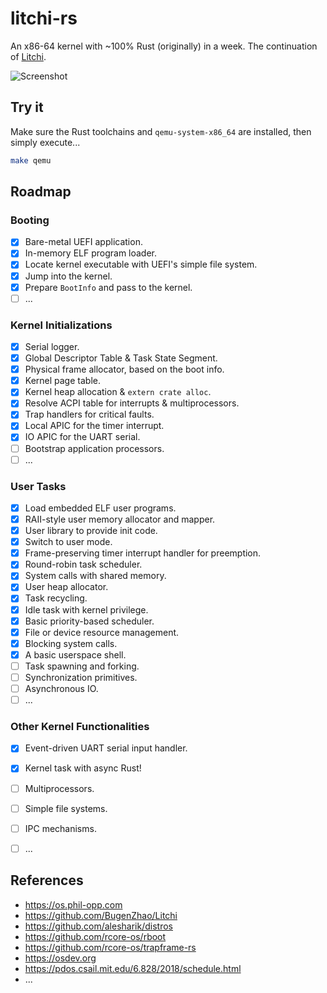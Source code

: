 # litchi-rs

An x86-64 kernel with ~100% Rust (originally) in a week. The continuation of [Litchi](https://github.com/BugenZhao/Litchi).

![Screenshot](https://user-images.githubusercontent.com/25862682/164913642-d955504b-7d66-4136-be95-12d52157580c.png)

## Try it

Make sure the Rust toolchains and `qemu-system-x86_64` are installed, then simply execute...

```bash
make qemu
```

## Roadmap

### Booting

- [x] Bare-metal UEFI application.
- [x] In-memory ELF program loader.
- [x] Locate kernel executable with UEFI's simple file system.
- [x] Jump into the kernel.
- [x] Prepare `BootInfo` and pass to the kernel.
- [ ] ...

### Kernel Initializations

- [x] Serial logger.
- [x] Global Descriptor Table & Task State Segment.
- [x] Physical frame allocator, based on the boot info.
- [x] Kernel page table.
- [x] Kernel heap allocation & `extern crate alloc`.
- [x] Resolve ACPI table for interrupts & multiprocessors.
- [x] Trap handlers for critical faults.
- [x] Local APIC for the timer interrupt.
- [x] IO APIC for the UART serial.
- [ ] Bootstrap application processors.
- [ ] ...

### User Tasks

- [x] Load embedded ELF user programs.
- [x] RAII-style user memory allocator and mapper.
- [x] User library to provide init code.
- [x] Switch to user mode.
- [x] Frame-preserving timer interrupt handler for preemption.
- [x] Round-robin task scheduler.
- [x] System calls with shared memory.
- [x] User heap allocator.
- [x] Task recycling.
- [x] Idle task with kernel privilege.
- [x] Basic priority-based scheduler.
- [x] File or device resource management.
- [x] Blocking system calls.
- [x] A basic userspace shell.
- [ ] Task spawning and forking.
- [ ] Synchronization primitives.
- [ ] Asynchronous IO.
- [ ] ...

### Other Kernel Functionalities

- [x] Event-driven UART serial input handler.
- [x] Kernel task with async Rust!
- [ ] Multiprocessors.
- [ ] Simple file systems.
- [ ] IPC mechanisms.
- [ ] ...


## References

- https://os.phil-opp.com
- https://github.com/BugenZhao/Litchi
- https://github.com/alesharik/distros
- https://github.com/rcore-os/rboot
- https://github.com/rcore-os/trapframe-rs
- https://osdev.org
- https://pdos.csail.mit.edu/6.828/2018/schedule.html
- ...

